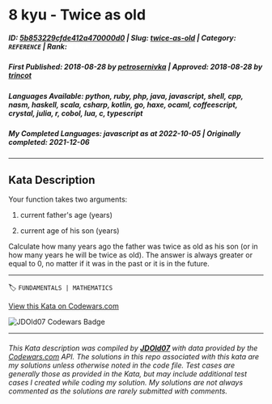 # 8 kyu - Twice as old

##### **ID**: [5b853229cfde412a470000d0](https://www.codewars.com/kata/5b853229cfde412a470000d0) | **Slug**: [twice-as-old](https://www.codewars.com/kata/5b853229cfde412a470000d0) | **Category**: `REFERENCE` | **Rank**: <span style="color:white">8 kyu</span>

##### **First Published**: 2018-08-28 ***by*** [petrosernivka](https://www.codewars.com/users/petrosernivka) | **Approved**: 2018-08-28 ***by*** [trincot](https://www.codewars.com/users/trincot)

##### **Languages Available**: python, ruby, php, java, javascript, shell, cpp, nasm, haskell, scala, csharp, kotlin, go, haxe, ocaml, coffeescript, crystal, julia, r, cobol, lua, c, typescript

##### **My Completed Languages**: javascript ***as at*** 2022-10-05 | **Originally completed**: 2021-12-06

---

## Kata Description


Your function takes two arguments:

1. current father's age (years)

2. current age of his son (years)



Сalculate how many years ago the father was twice as old as his son (or in how many years he will be twice as old). The answer is always greater or equal to 0, no matter if it was in the past or it is in the future.

---


🏷 `FUNDAMENTALS | MATHEMATICS`


[View this Kata on Codewars.com](https://www.codewars.com/kata/5b853229cfde412a470000d0)

![](https://www.codewars.com/users/jdold07/badges/large "JDOld07 Codewars Badge")

---

###### *This Kata description was compiled by [**JDOld07**](https://tpstech.dev) with data provided by the [Codewars.com](https://www.codewars.com) API.  The solutions in this repo associated with this kata are my solutions unless otherwise noted in the code file.  Test cases are generally those as provided in the Kata, but may include additional test cases I created while coding my solution.  My solutions are not always commented as the solutions are rarely submitted with comments.*
